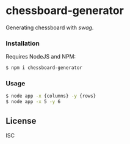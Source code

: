 # chessboard-generator

Generating chessboard with *swag*.

### Installation

Requires NodeJS and NPM:

```sh
$ npm i chessboard-generator
```

### Usage

```sh
$ node app -x {columns} -y {rows}
$ node app -x 5 -y 6
```

License
----

ISC

